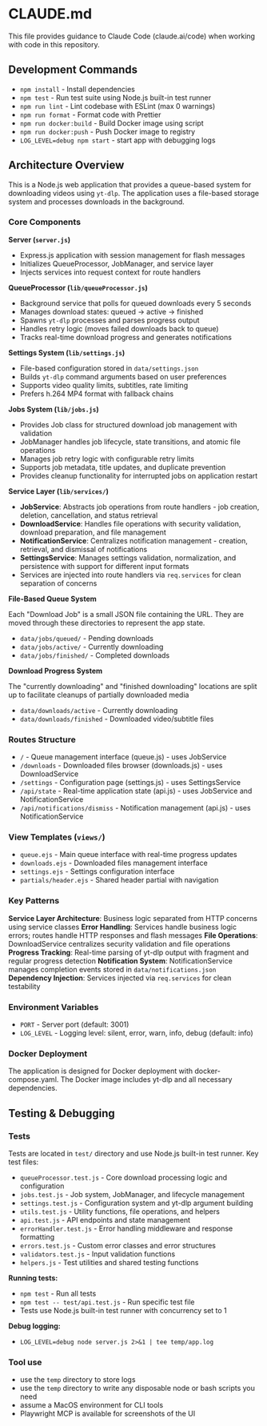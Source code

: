 # CLAUDE.md

This file provides guidance to Claude Code (claude.ai/code) when working with code in this repository.

## Development Commands

- `npm install` - Install dependencies
- `npm test` - Run test suite using Node.js built-in test runner
- `npm run lint` - Lint codebase with ESLint (max 0 warnings)
- `npm run format` - Format code with Prettier
- `npm run docker:build` - Build Docker image using script
- `npm run docker:push` - Push Docker image to registry
- `LOG_LEVEL=debug npm start` - start app with debugging logs

## Architecture Overview

This is a Node.js web application that provides a queue-based system for downloading videos using `yt-dlp`. The application uses a file-based storage system and processes downloads in the background.

### Core Components

**Server (`server.js`)**

- Express.js application with session management for flash messages
- Initializes QueueProcessor, JobManager, and service layer
- Injects services into request context for route handlers

**QueueProcessor (`lib/queueProcessor.js`)**

- Background service that polls for queued downloads every 5 seconds
- Manages download states: queued → active → finished
- Spawns `yt-dlp` processes and parses progress output
- Handles retry logic (moves failed downloads back to queue)
- Tracks real-time download progress and generates notifications

**Settings System (`lib/settings.js`)**

- File-based configuration stored in `data/settings.json`
- Builds `yt-dlp` command arguments based on user preferences
- Supports video quality limits, subtitles, rate limiting
- Prefers h.264 MP4 format with fallback chains

**Jobs System (`lib/jobs.js`)**

- Provides Job class for structured download job management with validation
- JobManager handles job lifecycle, state transitions, and atomic file operations
- Manages job retry logic with configurable retry limits
- Supports job metadata, title updates, and duplicate prevention
- Provides cleanup functionality for interrupted jobs on application restart

**Service Layer (`lib/services/`)**

- **JobService**: Abstracts job operations from route handlers - job creation, deletion, cancellation, and status retrieval
- **DownloadService**: Handles file operations with security validation, download preparation, and file management
- **NotificationService**: Centralizes notification management - creation, retrieval, and dismissal of notifications
- **SettingsService**: Manages settings validation, normalization, and persistence with support for different input formats
- Services are injected into route handlers via `req.services` for clean separation of concerns

**File-Based Queue System**

Each "Download Job" is a small JSON file containing the URL. They are moved through these directories to represent the app state.

- `data/jobs/queued/` - Pending downloads
- `data/jobs/active/` - Currently downloading
- `data/jobs/finished/` - Completed downloads

**Download Progress System**

The "currently downloading" and "finished downloading" locations are split up to facilitate cleanups of partially downloaded media

- `data/downloads/active` - Currently downloading
- `data/downloads/finished` - Downloaded video/subtitle files

### Routes Structure

- `/` - Queue management interface (queue.js) - uses JobService
- `/downloads` - Downloaded files browser (downloads.js) - uses DownloadService  
- `/settings` - Configuration page (settings.js) - uses SettingsService
- `/api/state` - Real-time application state (api.js) - uses JobService and NotificationService
- `/api/notifications/dismiss` - Notification management (api.js) - uses NotificationService

### View Templates (`views/`)

- `queue.ejs` - Main queue interface with real-time progress updates
- `downloads.ejs` - Downloaded files management interface
- `settings.ejs` - Settings configuration interface
- `partials/header.ejs` - Shared header partial with navigation

### Key Patterns

**Service Layer Architecture**: Business logic separated from HTTP concerns using service classes
**Error Handling**: Services handle business logic errors; routes handle HTTP responses and flash messages
**File Operations**: DownloadService centralizes security validation and file operations
**Progress Tracking**: Real-time parsing of yt-dlp output with fragment and regular progress detection
**Notification System**: NotificationService manages completion events stored in `data/notifications.json`
**Dependency Injection**: Services injected via `req.services` for clean testability

### Environment Variables

- `PORT` - Server port (default: 3001)
- `LOG_LEVEL` - Logging level: silent, error, warn, info, debug (default: info)

### Docker Deployment

The application is designed for Docker deployment with docker-compose.yaml. The Docker image includes yt-dlp and all necessary dependencies.

## Testing & Debugging

### Tests

Tests are located in `test/` directory and use Node.js built-in test runner. Key test files:

- `queueProcessor.test.js` - Core download processing logic and configuration
- `jobs.test.js` - Job system, JobManager, and lifecycle management
- `settings.test.js` - Configuration system and yt-dlp argument building
- `utils.test.js` - Utility functions, file operations, and helpers
- `api.test.js` - API endpoints and state management
- `errorHandler.test.js` - Error handling middleware and response formatting
- `errors.test.js` - Custom error classes and error structures
- `validators.test.js` - Input validation functions
- `helpers.js` - Test utilities and shared testing functions

**Running tests:**
- `npm test` - Run all tests
- `npm test -- test/api.test.js` - Run specific test file
- Tests use Node.js built-in test runner with concurrency set to 1

**Debug logging:**
- `LOG_LEVEL=debug node server.js 2>&1 | tee temp/app.log`

### Tool use

- use the `temp` directory to store logs
- use the `temp` directory to write any disposable node or bash scripts you need
- assume a MacOS environment for CLI tools
- Playwright MCP is available for screenshots of the UI
